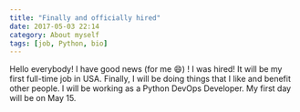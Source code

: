```yaml
---
title: "Finally and officially hired"
date: 2017-05-03 22:14
category: About myself
tags: [job, Python, bio]
---
```


Hello everybody!
I have good news (for me :smile:) !
I was hired! It will be my first full-time job in USA. Finally, I will be doing things that I like and benefit other people. I will be working as a Python DevOps Developer. My first day will be on May 15.